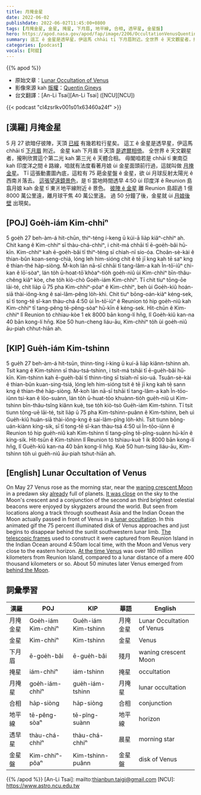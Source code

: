 ```yaml
---
title: 月掩金星
date: 2022-06-02
publishdate: 2022-06-02T11:45:00+0800
tags: [月掩金星, 金星, 掩星, 下月眉, 地平線, 合相, 透早星, 金星盤]
hero: https://apod.nasa.gov/apod/fap/image/2206/OccultationVenusQuentinGineys1024.gif
summary: 這工 ê 金星是透早星，伊這馬 chhāi tī 下月眉附近。全世界 ê 天文觀星者，攏咧欣賞這个第二光 kah 第三光 ê 天體合相。
categories: [podcast]
vocals: [阿錕]
---
```


{{% apod %}}

- 原始文章：[Lunar Occultation of Venus](https://apod.nasa.gov/apod/ap220602.html)
- 影像來源 kah [版權][copyright]：[Quentin Gineys](https://www.astrobin.com/users/kantin/)
- 台文翻譯：[An-Li Tsai][An-Li Tsai] ([NCU][NCU])

{{< podcast "cl4zsrlkv001s01x63460a24f" >}}

## [漢羅] 月掩金星
5 月 27 欲暗仔彼陣，天頂 [已經][already t] 有幾若粒行星矣。
這工 ê 金星是透早星，伊這馬 chhāi tī [下月眉][waning crescent Moon] 附近。
金星 kah 下月眉 tī 天頂 [是遮爾相倚][It was close]。
全世界 ê 天文觀星者，攏咧欣賞這个第二光 kah 第三光 ê 天體合相。
毋閣咱若是 chhāi tī 東南亞 kah 印度洋之間 ê 路線，咱就有法度看著月娘 ùi 金星面頭前行過，這就叫做 [月掩金星][a lunar occultation]。
Tī 這張動畫圖內底，這粒有 75 葩金星盤 ê 金星，欲 ùi 月球反射太陽光 ê 西南爿落去。
[這張望遠鏡景色][The telescopic frames]，是 tī 當地時間透早 4:50 ùi 印度洋 ê Reunion 島翕月娘 kah 金星 tī 東爿地平線附近 ê 景色。
[彼陣 ê 金星][At the time Venus] 離 Reunion 島超過 1 億 8000 萬公里遠，離月球干焦 40 萬公里遠。
過 50 分鐘了後，金星就 ùi [月娘後壁][behind the Moon] 出現矣。

## [POJ] Goe̍h-iám Kim-chhiⁿ
5 goe̍h 27 beh-àm-á hit-chūn, thiⁿ-téng í-keng ū kúi-ā lia̍p kiâⁿ-chhiⁿ ah.
Chit kang ê Kim-chhiⁿ sī thàu-chá-chhiⁿ, i chit-má chhāi tī ē-goe̍h-bâi hū-kīn.
Kim-chhiⁿ kah ē-goe̍h-bâi tī thiⁿ-téng sī chiah-nī sio-óa.
Choân-sè-kài ê thian-bûn koan-seng-chiá, lóng leh him-sióng chit ê tē jī kng kah tē saⁿ kng ê thian-thé ha̍p-siòng.
M̄-koh lán nā-sī chhāi tī tang-lâm-a kah Ìn-tō͘-iûⁿ chi-kan ê lō͘-sòaⁿ, lán to̍h ū-hoat-tō͘ khòaⁿ-tio̍h goe̍h-niû ùi Kim-chhiⁿ bīn-thâu-chêng kiâⁿ kòe, che to̍h kiò-chò Goe̍h-iám Kim-chhiⁿ.
Tī chit tiuⁿ tōng-ōe lāi-té, chit lia̍p ū 75 pha Kim-chhiⁿ-pôaⁿ ê Kim-chhiⁿ, beh ùi Goe̍h-kiû hoán-siā thài-iông-kng ê sai-lâm-pêng lo̍h-khì.
Chit tiuⁿ bōng-oán-kiàⁿ kéng-sek, sī tī tong-tē sî-kan thàu-chá 4:50 ùi Ìn-tō͘-iûⁿ ê Reunion tó hip goe̍h-niû kah Kim-chhiⁿ tī tang-pêng tē-pêng-sòaⁿ hū-kīn ê kéng-sek.
Hit-chūn ê Kim-chhiⁿ lî Reunion tó chhiau-kòe  1 ek 8000 bān kong-lí hn̄g, lî Goe̍h-kiû kan-na 40 bān kong-lí hn̄g.
Kòe 50 hun-cheng liáu-āu, Kim-chhiⁿ to̍h ùi goe̍h-niû āu-piah chhut-hiān ah.


## [KIP] Gue̍h-iám Kim-tshinn
5 gue̍h 27 beh-àm-á hit-tsūn, thinn-tíng í-king ū kuí-ā lia̍p kiânn-tshinn ah.
Tsit kang ê Kim-tshinn sī thàu-tsá-tshinn, i tsit-má tshāi tī ē-gue̍h-bâi hū-kīn.
Kim-tshinn kah ē-gue̍h-bâi tī thinn-tíng sī tsiah-nī sio-uá.
Tsuân-sè-kài ê thian-bûn kuan-sing-tsiá, lóng leh him-sióng tsit ê tē jī kng kah tē sann kng ê thian-thé ha̍p-siòng.
M̄-koh lán nā-sī tshāi tī tang-lâm-a kah Ìn-tōo-iûnn tsi-kan ê lōo-suànn, lán to̍h ū-huat-tōo khuànn-tio̍h gue̍h-niû uì Kim-tshinn bīn-thâu-tsîng kiânn kuè, tse to̍h kiò-tsò Gue̍h-iám Kim-tshinn.
Tī tsit tiunn tōng-uē lāi-té, tsit lia̍p ū 75 pha Kim-tshinn-puânn ê Kim-tshinn, beh uì Gue̍h-kiû huán-siā thài-iông-kng ê sai-lâm-pîng lo̍h-khì.
Tsit tiunn bōng-uán-kiànn kíng-sik, sī tī tong-tē sî-kan thàu-tsá 4:50 uì Ìn-tōo-iûnn ê Reunion tó hip gue̍h-niû kah Kim-tshinn tī tang-pîng tē-pîng-suànn hū-kīn ê kíng-sik.
Hit-tsūn ê Kim-tshinn lî Reunion tó tshiau-kuè  1 ik 8000 bān kong-lí hn̄g, lî Gue̍h-kiû kan-na 40 bān kong-lí hn̄g.
Kuè 50 hun-tsing liáu-āu, Kim-tshinn to̍h uì gue̍h-niû āu-piah tshut-hiān ah.

## [English] Lunar Occultation of Venus

On May 27 Venus rose as the morning star, near the [waning crescent Moon][waning crescent Moon] in a predawn sky [already][already e] full of planets.
[It was close][It was close] on the sky to the Moon's crescent and a conjunction of the second an third brightest celestial beacons were enjoyed by skygazers around the world.
But seen from locations along a track through southeast Asia and the Indian Ocean the Moon actually passed in front of Venus in [a lunar occultation][a lunar occultation].
In this animated gif the 75 percent illuminated disk of Venus approaches and just begins to disappear behind the sunlit southwestern lunar limb.
[The telescopic frames][The telescopic frames] used to construct it were captured from Reunion Island in the Indian Ocean around 4:50am local time, with the Moon and Venus very close to the eastern horizon.
[At the time Venus][At the time Venus] was over 180 million kilometers from Reunion Island, compared to a lunar distance of a mere 400 thousand kilometers or so.
About 50 minutes later Venus emerged from [behind the Moon][behind the Moon].

## 詞彙學習

|漢羅|POJ|KIP|華語|English|
|-|-|-|-|-|
|月掩金星|Goe̍h-iám Kim-chhiⁿ|Gue̍h-iám Kim-tshinn|月掩金星|Lunar Occultation of Venus|
|金星|Kim-chhiⁿ|Kim-tshinn|金星|Venus|
|下月眉|ē-goe̍h-bâi|ē-gue̍h-bâi|殘月|waning crescent Moon|
|掩星|iám-chhiⁿ|iám-tshinn|掩星|occultation|
|月掩星|goe̍h-iám-chhiⁿ|gue̍h-iám-tshinn|月掩星|lunar occultation|
|合相|ha̍p-siòng|ha̍p-siòng|合相|conjunction|
|地平線|tē-pêng-sòaⁿ|tē-pîng-suànn|地平線|horizon|
|透早星|thàu-chá-chhiⁿ|thàu-chá-chhiⁿ|晨星|morning star|
|金星盤|Kim-chhiⁿ-pôaⁿ|Kim-tshinn-puânn|金星盤|disk of Venus|

{{% /apod %}}
[An-Li Tsai]: mailto:thianbun.taigi@gmail.com
[NCU]: https://www.astro.ncu.edu.tw

[copyright]: https://apod.nasa.gov/apod/fap/lib/about_apod.html#srapply

[waning crescent Moon]:https://svs.gsfc.nasa.gov/4955
[already e]:https://apod.nasa.gov/apod/ap220420.html
[already t]:https://apod.tw/daily/20220420/
[It was close]:https://earthsky.org/todays-image/dazzling-venus-goes-behind-the-moon/
[a lunar occultation]:https://in-the-sky.org/news.php?id=20220527_16_100
[The telescopic frames]:https://www.astrobin.com/m2sj29/
[At the time Venus]:https://theskylive.com/venus-info
[behind the Moon]:https://solarsystem.nasa.gov/skywatching/home/
